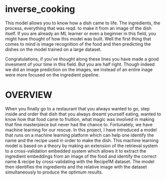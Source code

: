 # inverse_cooking
This model allows you to know how a dish came to life. The ingredients, the process, everything that was reqd. to make it from an image of the dish itself.
If you are already an ML learner or even a beginner in this field, you might have thought of how this model was built.
Well the first thing that comes to mind is image recognition of the food and then predicting the dishes on the model trained on a large dataset. 

Congratulations,
if you've thought along these lines you have made a good invesment of your time in this field. But you are half right. Though indeed we did an image prediction on the images, we instead of an entire inage were more focused on the ingredient pipeline.
# OVERVIEW
When you finally go to a restaurant that you always wanted to go, step inside and order that dish that you always dreamt yourself eating, wanted to know how that food came to fruition, what magic was involved in making that fine masterpiece but never had the chance to. Fortunately, we have machine learning for our rescue. In this project, I have introduced a model that runs on a machine learning platform which can help one identify the name and the recipe used in order to make the dish. This machine learning model is based on a theory by making an extension of the retrieval system to a cross-validation embedded system which allows it to extract the ingredient embeddings from an image of the food and identify the correct name & recipe by cross-validating with the Recipe1M dataset. The model then identifies the ingredients and the relative image with the dataset simultaneously to produce the optimum results.
